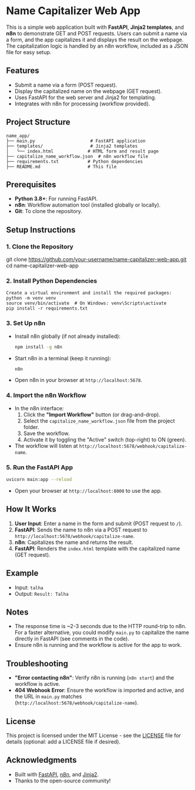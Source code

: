 # Name Capitalizer Web App

This is a simple web application built with **FastAPI**, **Jinja2 templates**, and **n8n** to demonstrate GET and POST requests. Users can submit a name via a form, and the app capitalizes it and displays the result on the webpage. The capitalization logic is handled by an n8n workflow, included as a JSON file for easy setup.

## Features
- Submit a name via a form (POST request).
- Display the capitalized name on the webpage (GET request).
- Uses FastAPI for the web server and Jinja2 for templating.
- Integrates with n8n for processing (workflow provided).

## Project Structure
```
name_app/
├── main.py                     # FastAPI application
├── templates/                  # Jinja2 templates
│   └── index.html             # HTML form and result page
├── capitalize_name_workflow.json  # n8n workflow file
├── requirements.txt           # Python dependencies
├── README.md                  # This file
```

## Prerequisites
- **Python 3.8+**: For running FastAPI.
- **n8n**: Workflow automation tool (installed globally or locally).
- **Git**: To clone the repository.

## Setup Instructions

### 1. Clone the Repository

git clone https://github.com/your-username/name-capitalizer-web-app.git
cd name-capitalizer-web-app


### 2. Install Python Dependencies
```
Create a virtual environment and install the required packages:
python -m venv venv
source venv/bin/activate  # On Windows: venv\Scripts\activate
pip install -r requirements.txt
```

### 3. Set Up n8n
- Install n8n globally (if not already installed):
  ```bash
  npm install -g n8n
  ```
- Start n8n in a terminal (keep it running):
  ```bash
  n8n
  ```
- Open n8n in your browser at `http://localhost:5678`.

### 4. Import the n8n Workflow
- In the n8n interface:
  1. Click the **"Import Workflow"** button (or drag-and-drop).
  2. Select the `capitalize_name_workflow.json` file from the project folder.
  3. Save the workflow.
  4. Activate it by toggling the "Active" switch (top-right) to ON (green).
- The workflow will listen at `http://localhost:5678/webhook/capitalize-name`.

### 5. Run the FastAPI App
```bash
uvicorn main:app --reload
```
- Open your browser at `http://localhost:8000` to use the app.

## How It Works
1. **User Input**: Enter a name in the form and submit (POST request to `/`).
2. **FastAPI**: Sends the name to n8n via a POST request to `http://localhost:5678/webhook/capitalize-name`.
3. **n8n**: Capitalizes the name and returns the result.
4. **FastAPI**: Renders the `index.html` template with the capitalized name (GET request).

## Example
- Input: `talha`
- Output: `Result: Talha`

## Notes
- The response time is ~2-3 seconds due to the HTTP round-trip to n8n. For a faster alternative, you could modify `main.py` to capitalize the name directly in FastAPI (see comments in the code).
- Ensure n8n is running and the workflow is active for the app to work.

## Troubleshooting
- **"Error contacting n8n"**: Verify n8n is running (`n8n start`) and the workflow is active.
- **404 Webhook Error**: Ensure the workflow is imported and active, and the URL in `main.py` matches (`http://localhost:5678/webhook/capitalize-name`).

## License
This project is licensed under the MIT License - see the [LICENSE](LICENSE) file for details (optional: add a LICENSE file if desired).

## Acknowledgments
- Built with [FastAPI](https://fastapi.tiangolo.com/), [n8n](https://n8n.io/), and [Jinja2](https://jinja.palletsprojects.com/).
- Thanks to the open-source community!
```
